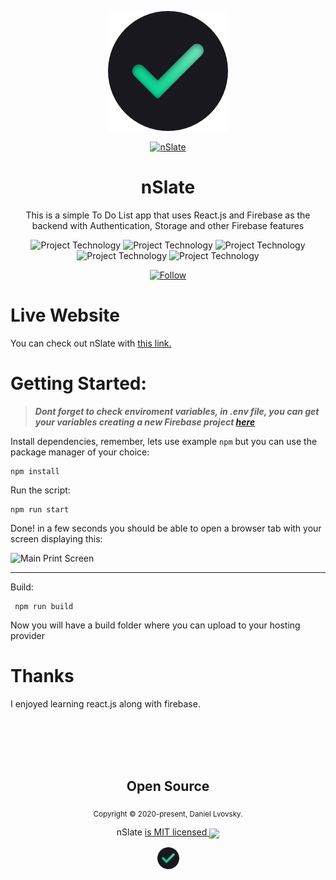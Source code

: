 <p align="center">
    <img src="./src/assets/logo192.png" alt="To Do List Logo" />
<p>
<p align="center">
    <a href="https://newslate.netlify.app/login" target="_blank">
      <img src="https://img.shields.io/website?label=nslate.com&style=for-the-badge&url=https://newslate.netlify.app/login&logo=netlify&color=4ECCA3" alt="nSlate" />
    </a>
</p>
<h1 align="center">
    nSlate
</h1>
<p align="center">This is a simple To Do List app that uses React.js and Firebase as the backend with Authentication, Storage and other Firebase features</p>

<p align="center">
  <img src="https://img.shields.io/badge/backend-firebase-FFCA28?&logo=firebase" alt="Project Technology" />
  <img src="https://img.shields.io/badge/language-javascript-F7DF1E?&logo=javascript" alt="Project Technology" />
  <img src="https://img.shields.io/badge/framework-react_js-61DAFB?&logo=react" alt="Project Technology" />
  <img src="https://img.shields.io/badge/language-SCSS-CC6699?&logo=sass" alt="Project Technology" />
  <img src="https://img.shields.io/badge/language-html5-E34F26?&logo=html5" alt="Project Technology" />
</p>

<p align="center">
    <a href="https://www.linkedin.com/in/daniel-lvovsky/" target="_blank">
      <img src="https://img.shields.io/twitter/url?label=Connect%20%40DanielLvovsky&logo=linkedin&url=https://www.linkedin.com/in/daniel-lvovsky/" alt="Follow" />
    </a>
</p>

# Live Website
You can check out nSlate with [this link.](https://newslate.netlify.app/login)

# Getting Started:
>  _**Dont forget to check enviroment variables, in .env file, you can get your variables creating a new Firebase project [here](https://console.firebase.google.com/)**_

    
Install dependencies, remember, lets use example `npm` but you can use the package manager of your choice:

    npm install
    
Run the script:

    npm run start
    
Done! in a few seconds you should be able to open a browser tab with your screen displaying this:   


![Main Print Screen](https://daniellvovsky.com/static/c972e63ad53a4053abfabd8fff51569e/91fa7/nSlate-01.webp)

---

Build:

     npm run build
   
Now you will have a build folder where you can upload to your hosting provider


    
    
# Thanks
I enjoyed learning react.js along with firebase.

<br>
<br>
<br>
<br>

<h2 align="center">
  Open Source
</h2>
<p align="center">
  <sub>Copyright © 2020-present, Daniel Lvovsky.</sub>
</p>
<p align="center">nSlate <a href="https://github.com/DanielLvovsky/nSlate/blob/master/LICENSE.md">is MIT licensed <img align="center" src="https://img.icons8.com/color/20/000000/open-source--v1.png"/> </a></p>
<p align="center">
  <img src="./src/assets/logo192.png" width="35" />
</p>
